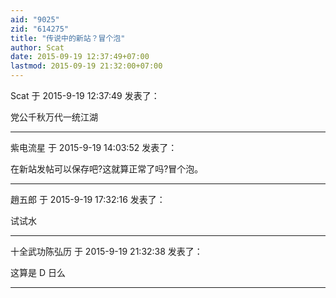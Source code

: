 ```yaml
---
aid: "9025"
zid: "614275"
title: "传说中的新站？冒个泡"
author: Scat
date: 2015-09-19 12:37:49+07:00
lastmod: 2015-09-19 21:32:00+07:00
---
```


Scat 于 2015-9-19 12:37:49 发表了：

党公千秋万代一统江湖

---

紫电流星 于 2015-9-19 14:03:52 发表了：

在新站发帖可以保存吧?这就算正常了吗?冒个泡。

---

趙五郎 于 2015-9-19 17:32:16 发表了：

试试水

---

十全武功陈弘历 于 2015-9-19 21:32:38 发表了：

这算是 D 日么

---
